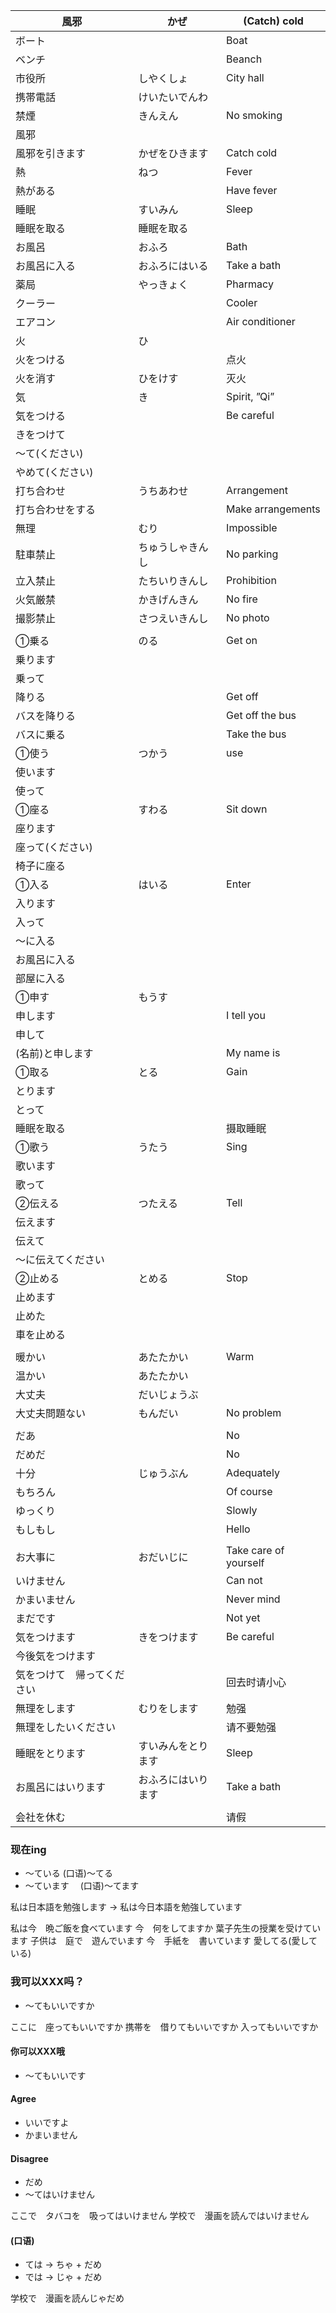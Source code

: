 | 風邪                       | かぜ               | (Catch) cold          |
| -------------------------- | ------------------ | --------------------- |
| ボート                     |                    | Boat                  |
| ベンチ                     |                    | Beanch                |
| 市役所                     | しやくしょ         | City hall             |
| 携帯電話                   | けいたいでんわ     |                       |
| 禁煙                       | きんえん           | No smoking            |
| 風邪                       |                    |                       |
| 風邪を引きます             | かぜをひきます     | Catch cold            |
| 熱                         | ねつ               | Fever                 |
| 熱がある                   |                    | Have fever            |
| 睡眠                       | すいみん           | Sleep                 |
| 睡眠を取る                 | 睡眠を取る         |                       |
| お風呂                     | おふろ             | Bath                  |
| お風呂に入る               | おふろにはいる     | Take a bath           |
| 薬局                       | やっきょく         | Pharmacy              |
| クーラー                   |                    | Cooler                |
| エアコン                   |                    | Air conditioner       |
| 火                         | ひ                 |                       |
| 火をつける                 |                    | 点火                  |
| 火を消す                   | ひをけす           | 灭火                  |
| 気                         | き                 | Spirit, ”Qi”          |
| 気をつける                 |                    | Be careful            |
| きをつけて                 |                    |                       |
| 〜て(ください)             |                    |                       |
| やめて(ください)           |                    |                       |
| 打ち合わせ                 | うちあわせ         | Arrangement           |
| 打ち合わせをする           |                    | Make arrangements     |
| 無理                       | むり               | Impossible            |
| 駐車禁止                   | ちゅうしゃきんし   | No parking            |
| 立入禁止                   | たちいりきんし     | Prohibition           |
| 火気厳禁                   | かきげんきん       | No fire               |
| 撮影禁止                   | さつえいきんし     | No photo              |
|                            |                    |                       |
| ①乗る                      | のる               | Get on                |
| 乗ります                   |                    |                       |
| 乗って                     |                    |                       |
| 降りる                     |                    | Get off               |
| バスを降りる               |                    | Get off the bus       |
| バスに乗る                 |                    | Take the bus          |
| ①使う                      | つかう             | use                   |
| 使います                   |                    |                       |
| 使って                     |                    |                       |
| ①座る                      | すわる             | Sit down              |
| 座ります                   |                    |                       |
| 座って(ください)           |                    |                       |
| 椅子に座る                 |                    |                       |
| ①入る                      | はいる             | Enter                 |
| 入ります                   |                    |                       |
| 入って                     |                    |                       |
| 〜に入る                   |                    |                       |
| お風呂に入る               |                    |                       |
| 部屋に入る                 |                    |                       |
| ①申す                      | もうす             |                       |
| 申します                   |                    | I tell you            |
| 申して                     |                    |                       |
| (名前)と申します           |                    | My name is            |
| ①取る                      | とる               | Gain                  |
| とります                   |                    |                       |
| とって                     |                    |                       |
| 睡眠を取る                 |                    | 摄取睡眠              |
| ①歌う                      | うたう             | Sing                  |
| 歌います                   |                    |                       |
| 歌って                     |                    |                       |
| ②伝える                    | つたえる           | Tell                  |
| 伝えます                   |                    |                       |
| 伝えて                     |                    |                       |
| 〜に伝えてください         |                    |                       |
| ②止める                    | とめる             | Stop                  |
| 止めます                   |                    |                       |
| 止めた                     |                    |                       |
| 車を止める                 |                    |                       |
|                            |                    |                       |
| 暖かい                     | あたたかい         | Warm                  |
| 温かい                     | あたたかい         |                       |
| 大丈夫                     | だいじょうぶ       |                       |
| 大丈夫問題ない             | もんだい           | No problem            |
|                            |                    |                       |
| だあ                       |                    | No                    |
| だめだ                     |                    | No                    |
| 十分                       | じゅうぶん         | Adequately            |
| もちろん                   |                    | Of course             |
| ゆっくり                   |                    | Slowly                |
| もしもし                   |                    | Hello                 |
|                            |                    |                       |
| お大事に                   | おだいじに         | Take care of yourself |
| いけません                 |                    | Can not               |
| かまいません               |                    | Never mind            |
| まだです                   |                    | Not yet               |
| 気をつけます               | きをつけます       | Be careful            |
| 今後気をつけます           |                    |                       |
| 気をつけて　帰ってください |                    | 回去时请小心          |
| 無理をします               | むりをします       | 勉强                  |
| 無理をしたいください       |                    | 请不要勉强            |
| 睡眠をとります             | すいみんをとります | Sleep                 |
| お風呂にはいります         | おふろにはいります | Take a bath           |
|                            |                    |                       |
| 会社を休む                 |                    | 请假                  |



### 现在ing

- 〜ている		(口语)〜てる
- 〜ています　 (口语)〜てます

私は日本語を勉強します -> 私は今日本語を勉強しています

私は今　晩ご飯を食べています
今　何をしてますか
葉子先生の授業を受けています
子供は　庭で　遊んでいます
今　手紙を　書いています
愛してる(愛している)

### 我可以XXX吗？

- ～てもいいですか

ここに　座ってもいいですか
携帯を　借りてもいいですか
入ってもいいですか

#### 你可以XXX哦

- 〜てもいいです

#### Agree

- いいですよ
- かまいません

#### Disagree

- だめ
- 〜てはいけません

ここで　タバコを　吸ってはいけません
学校で　漫画を読んではいけません

#### (口语)

- ては -> ちゃ + だめ
- では -> じゃ + だめ

学校で　漫画を読んじゃだめ